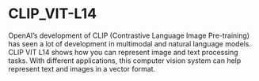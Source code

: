 # CLIP_VIT-L14
OpenAI’s development of CLIP (Contrastive Language Image Pre-training) has seen a lot of development in multimodal and natural language models. CLIP VIT L14 shows how you can represent image and text processing tasks. With different applications, this computer vision system can help represent text and images in a vector format. 
